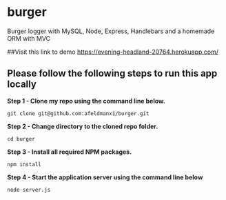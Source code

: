 # burger
Burger logger with MySQL, Node, Express, Handlebars and a homemade ORM with MVC

##Visit this link to demo
https://evening-headland-20764.herokuapp.com/

## Please follow the following steps to run this app locally

**Step 1 - Clone my repo using the command line below.**
```
git clone git@github.com:afeldmanx1/burger.git
```
**Step 2 - Change directory to the cloned repo folder.**
```
cd burger
```
**Step 3 - Install all required NPM packages.**
```
npm install
```
**Step 4 - Start the application server using the command line below**
```
node server.js
```

